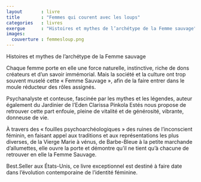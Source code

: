 ```yaml
---
layout       : livre
title        : "Femmes qui courent avec les loups"
categories   : livres
exergue      : "Histoires et mythes de l’archétype de la Femme sauvage"
images:
  couverture : femmesloup.png
---
```


Histoires et mythes de l’archétype de la Femme sauvage

Chaque femme porte en elle une force naturelle, instinctive, riche de dons créateurs et d’un savoir immémorial. Mais la société et la culture ont trop souvent muselé cette « Femme Sauvage », afin de la faire entrer dans le moule réducteur des rôles assignés.

Psychanalyste et conteuse, fascinée par les mythes et les légendes, auteur également du Jardinier de l’Eden Clarissa Pinkola Estés nous propose de retrouver cette part enfouie, pleine de vitalité et de générosité, vibrante, donneuse de vie.

À travers des « fouilles psychoarchéologiques » des ruines de l’inconscient féminin, en faisant appel aux traditions et aux représentations les plus diverses, de la Vierge Marie à vénus, de Barbe-Bleue à la petite marchande d’allumettes, elle ouvre la porte et démontre qu’il ne tient qu’à chacune de retrouver en elle la Femme Sauvage.

Best.Seller aux États-Unis, ce livre exceptionnel est destiné à faire date dans l’évolution contemporaine de l’identité féminine.
